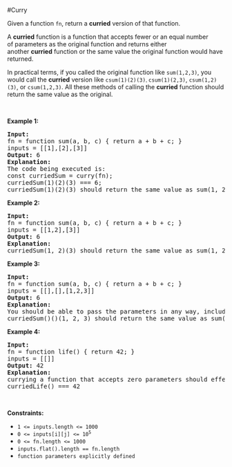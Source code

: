#Curry
<p>Given a function <code>fn</code>, return a <strong>curried</strong> version of that function.</p>
<p>A <strong>curried</strong> function is a function that accepts fewer or an equal number of parameters as the original function and returns either another <strong>curried</strong> function or the same value the original function would have returned.</p>
<p>In practical terms, if you called the original function like <code>sum(1,2,3)</code>, you would call the <strong>curried</strong> version like <code>csum(1)(2)(3)<font face="sans-serif, Arial, Verdana, Trebuchet MS">, </font></code><code>csum(1)(2,3)</code>, <code>csum(1,2)(3)</code>, or <code>csum(1,2,3)</code>. All these methods of calling the <strong>curried</strong> function should return the same value as the original.</p>
<p> </p>
<p><strong class="example">Example 1:</strong></p>
<pre><strong>Input:</strong> 
fn = function sum(a, b, c) { return a + b + c; }
inputs = [[1],[2],[3]]
<strong>Output:</strong> 6
<strong>Explanation:</strong>
The code being executed is:
const curriedSum = curry(fn);
curriedSum(1)(2)(3) === 6;
curriedSum(1)(2)(3) should return the same value as sum(1, 2, 3).
</pre>
<p><strong class="example">Example 2:</strong></p>
<pre><strong>Input:</strong>
fn = function sum(a, b, c) { return a + b + c; }
inputs = [[1,2],[3]]
<strong>Output:</strong> 6
<strong>Explanation:</strong>
curriedSum(1, 2)(3) should return the same value as sum(1, 2, 3).</pre>
<p><strong class="example">Example 3:</strong></p>
<pre><strong>Input:</strong>
fn = function sum(a, b, c) { return a + b + c; }
inputs = [[],[],[1,2,3]]
<strong>Output:</strong> 6
<strong>Explanation:</strong>
You should be able to pass the parameters in any way, including all at once or none at all.
curriedSum()()(1, 2, 3) should return the same value as sum(1, 2, 3).
</pre>
<p><strong class="example">Example 4:</strong></p>
<pre><strong>Input:</strong>
fn = function life() { return 42; }
inputs = [[]]
<strong>Output:</strong> 42
<strong>Explanation:</strong>
currying a function that accepts zero parameters should effectively do nothing.
curriedLife() === 42
</pre>
<p> </p>
<p><strong>Constraints:</strong></p>
<ul>
<li><code>1 &lt;= inputs.length &lt;= 1000</code></li>
<li><code>0 &lt;= inputs[i][j] &lt;= 10<sup>5</sup></code></li>
<li><code>0 &lt;= fn.length &lt;= 1000</code></li>
<li><code>inputs.flat().length == fn.length</code></li>
<li><code>function parameters explicitly defined</code></li>
</ul>
